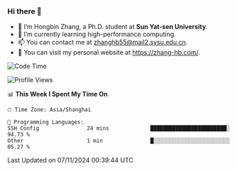### Hi there 👋

- 🔭 I’m Hongbin Zhang, a Ph.D. student at **Sun Yat-sen University**.
- 🌱 I’m currently learning high-performance computing.
- 📫 You can contact me at zhanghb55@mail2.sysu.edu.cn.
- 👀 You can visit my personal website at https://zhang-hb.com/.

<!--START_SECTION:waka-->
![Code Time](http://img.shields.io/badge/Code%20Time-350%20hrs%2010%20mins-blue)

![Profile Views](http://img.shields.io/badge/Profile%20Views-0-blue)

📊 **This Week I Spent My Time On** 

```text
🕑︎ Time Zone: Asia/Shanghai

💬 Programming Languages: 
SSH Config               24 mins             ████████████████████████░   94.73 % 
Other                    1 min               █░░░░░░░░░░░░░░░░░░░░░░░░   05.27 % 
```


 Last Updated on 07/11/2024 00:39:44 UTC
<!--END_SECTION:waka-->
